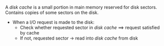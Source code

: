 A *disk cache* is a small portion in main memory reserved for disk sectors. Contains copies of some sectors on the disk. 
- When a I/O request is made to the disk: 
	- Check whether requested sector in *disk cache* $\implies$ request satisfied by cache 
	- If not, requested sector $\to$ read into *disk cache* from disk